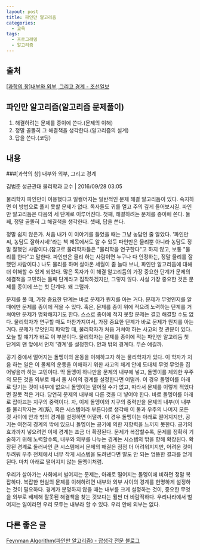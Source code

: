 ```yaml
---
layout: post
title: 파인만 알고리즘
categories:
  - 교육
tags:
  - 프로그래밍
  - 알고리즘
---
```


## 출처

[[과학의 창]내부와 외부, 그리고 경계 - 조선일보](http://m.chosun.com/svc/article.html?sname=news&contid=2016092703250&Dep0=m.facebook.com)

## 파인만 알고리즘(알고리즘 문제풀이)

1. 해결하려는 문제를 종이에 쓴다.(문제의 이해)
2. 정말 골똘히 그 해결책을 생각한다.(알고리즘의 설계)
3. 답을 쓴다.(코딩)

## 내용

###[과학의 창] 내부와 외부, 그리고 경계

김범준 성균관대 물리학과 교수 | 2016/09/28 03:05

물리학자 파인만이 이용했다고 일컬어지는 일반적인 문제 해결 알고리듬이 있다. 숙지하면 이 방법으로 풀지 못할 문제가 없다. 독자들도 귀를 열고 주의 깊게 들어보시길. 파인만 알고리듬은 다음의 세 단계로 이루어진다. 첫째, 해결하려는 문제를 종이에 쓴다. 둘째, 정말 골똘히 그 해결책을 생각한다. 셋째, 답을 쓴다.

정말 쉽지 않은가. 처음 내가 이 이야기를 들었을 때는 그냥 농담인 줄 알았다. '파인만씨, 농담도 잘하시네!'라는 책 제목에서도 알 수 있듯 파인만은 물리뿐 아니라 농담도 정말 잘했던 사람이다.(참고로 물리학자들은 "물리학을 연구한다"고 하지 않고, 보통 "물리를 한다"고 말한다. 파인만은 물리 하는 사람이면 누구나 다 인정하는, 정말 물리를 잘했던 사람이다.) 나도 물리를 하며 살아온 세월이 좀 늘다 보니, 파인만 알고리듬에 대해 더 이해할 수 있게 되었다. 많은 독자가 이 해결 알고리듬의 가장 중요한 단계가 문제의 해결책을 고민하는 둘째 단계라고 짐작하겠지만, 그렇지 않다. 사실 가장 중요한 것은 문제를 종이에 쓰는 첫 단계다. 왜 그럴까.

문제를 풀 때, 가장 중요한 단계는 바로 문제가 뭔지를 아는 거다. 문제가 무엇인지를 알 때에만 문제를 종이에 적을 수 있다. 혹은, 문제를 종이 위에 적으려 노력하는 단계를 거쳐야만 문제가 명확해지기도 한다. 스스로 종이에 적지 못할 문제는 결코 해결할 수도 없다. 물리학자가 연구할 때도 마찬가지여서, 가장 중요한 단계가 바로 문제가 뭔지를 아는 거다. 문제가 무엇인지 파악할 때, 물리학자가 처음 거쳐야 하는 사고의 첫 관문이 있다. 오늘 할 얘기가 바로 이 부분이다. 물리학자는 문제를 종이에 적는 파인만 알고리듬 첫 단계의 맨 앞에서 먼저 '경계'를 설정한다. 안과 밖의 경계다. 무슨 얘길까.

공기 중에서 떨어지는 돌멩이의 운동을 이해하고자 하는 물리학자가 있다. 이 학자가 처음 하는 일은 이 물체의 운동을 이해하기 위한 사고의 체계 안에 도대체 무엇 무엇을 집어넣을까 하는 고민이다. 딱 돌멩이 하나만을 문제의 내부에 넣고, 돌멩이를 제외한 우주의 모든 것을 외부로 해서 둘 사이의 경계를 설정한다면 어떨까. 이 경우 돌멩이를 아래로 당기는 것이 내부에 없으니 돌멩이는 떨어질 수가 없고, 따라서 문제를 이렇게 적었다면 잘못 적은 거다. 당연히 문제의 내부에 다른 것을 더 넣어야 한다. 바로 돌멩이를 아래로 잡아끄는 지구의 중력이다. 자, 이제 돌멩이와 지구의 중력만을 문제의 내부(이 내부를 물리학자는 계(系), 혹은 시스템이라 부른다)로 생각해 이 둘과 우주의 나머지 모든 것 사이에 안과 밖의 경계를 설정하면 어떨까. 이 경우 돌멩이는 아래로 떨어지지만, 공기는 여전히 경계의 밖에 있으니 돌멩이는 공기에 의한 저항력을 느끼지 못한다. 공기의 효과까지 넣으려면 이제 경계는 조금 더 확장된다. 문제가 복잡할수록, 문제를 정확히 기술하기 위해 노력할수록, 내부와 외부를 나누는 경계는 시스템의 밖을 향해 확장된다. 확장된 경계로 둘러싸인 큰 시스템에서 문제의 해결은 점점 더 어려워지지만, 어려운 것이 두려워 우주 전체에서 너무 작게 시스템을 도려낸다면 말도 안 되는 엉뚱한 결과를 얻게 된다. 마치 아래로 떨어지지 않는 돌멩이처럼.

우리가 살아가는 사회에서 벌어지는 문제는, 아래로 떨어지는 돌멩이에 비하면 정말 복잡하다. 복잡한 현실의 문제를 이해하려면 내부와 외부 사이의 경계를 현명하게 설정하는 것이 필요하다. 경계가 분명하지 않을 때는 내부를 크게 설정하는 것이, 중요한 무엇을 외부로 배제해 잘못된 해결책을 찾는 것보다는 훨씬 더 바람직하다. 우리나라에서 벌어지는 일이라면 우리 모두는 내부라 할 수 있다. 우리 안에 외부는 없다.

## 다른 좋은 글

[Feynman Algorithm(파인만 알고리즘) - 잡생각 전문 블로그 ](http://thoughts.chkwon.net/feynman-algorithm/)
